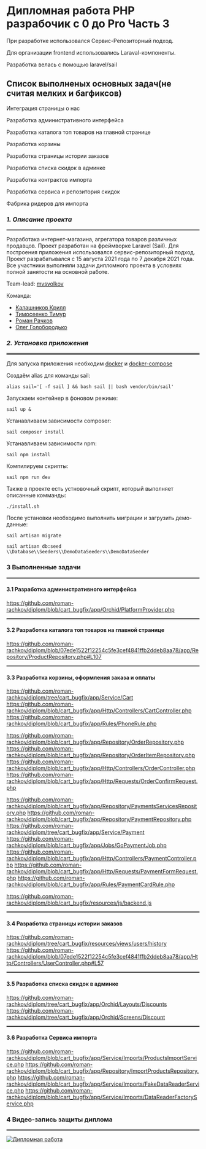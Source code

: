 # Дипломная работа PHP разрабочик с 0 до Pro Часть 3

При разработке использовался Сервис-Репозиторный подход.

Для организации frontend использовались Laraval-компоненты.

Разработка велась с помощью laravel/sail

## Список выполненых основных задач(не считая мелких и багфиксов)
Интеграция страницы о нас

Разработка административного интерфейса

Разработка каталога топ товаров на главной странице

Разработка корзины

Разработка страницы истории заказов

Разработка списка скидок в админке

Разработка контрактов импорта

Разработка сервиса и репозитория скидок

Фабрика ридеров для импорта

### _1. Описание проекта_
<hr style="border:1px solid gray"> </hr>

Разработака интернет-магазина, агрегатора товаров различных продавцов. Проект разработан на фреймворке Laravel (Sail). Для построения приложения использовался сервис-репозиторный подход.
Проект разрабатывался с 15 августа 2021 года по 7 декабря 2021 года.
Все участники выполняли задачи дипломного проекта в условиях полной занятости на основной работе.

Team-lead: <a href="https://github.com/mvsvolkov">mvsvolkov</a>

Команда:
- <a href="https://github.com/Skydescent">Калашников Крилл</a>
- <a href="https://github.com/Tmoiseenko">Тимосеенко Тимур</a>
- <a href="https://github.com/roman-rachkov">Роман Рачков</a>
- <a href="https://github.com/tftp">Олег Голобородько</a>

### _2. Установка приложения_
<hr style="border:2px solid gray"> </hr>
Для запуска приложения необходим <a href="https://docs.docker.com/engine/install/">docker</a> и <a href="https://docs.docker.com/compose/install/">docker-compose</a>

Создаём alias для команды sail:
```
alias sail='[ -f sail ] && bash sail || bash vendor/bin/sail'
```

Запускаем контейнер в фоновом режиме:

```
sail up &
```

Устанавливаем зависимости composer:
```
sail composer install
```

Устанавливаем зависимости npm:
```
sail npm install
```

Компилируем скрипты:
```
sail npm run dev
```

Также в проекте есть устновочный скрипт, который выполняет описанные комманды:
```
./install.sh
```

После установки необходимо выполнить миграции и загрузить демо-данные:
```
sail artisan migrate
```
```
sail artisan db:seed \\Database\\Seeders\\DemoDataSeeders\\DemoDataSeeder
```

### 3 Выполненные задачи

<hr style="border:1px solid gray"> </hr>

#### 3.1 Разработка административного интерфейса

https://github.com/roman-rachkov/diplom/blob/cart_bugfix/app/Orchid/PlatformProvider.php

<hr style="border:1px solid gray"> </hr>

#### 3.2 Разработка каталога топ товаров на главной странице

https://github.com/roman-rachkov/diplom/blob/07ede1522f12254c5fe3cef4841ffb2ddeb8aa78/app/Repository/ProductRepository.php#L107
<hr style="border:1px solid gray"> </hr>

#### 3.3 Разработка корзины, оформления заказа и оплаты
https://github.com/roman-rachkov/diplom/tree/cart_bugfix/app/Service/Cart
https://github.com/roman-rachkov/diplom/blob/cart_bugfix/app/Http/Controllers/CartController.php
https://github.com/roman-rachkov/diplom/blob/cart_bugfix/app/Rules/PhoneRule.php


https://github.com/roman-rachkov/diplom/blob/cart_bugfix/app/Repository/OrderRepository.php
https://github.com/roman-rachkov/diplom/blob/cart_bugfix/app/Repository/OrderItemRepository.php
https://github.com/roman-rachkov/diplom/blob/cart_bugfix/app/Http/Controllers/OrderController.php
https://github.com/roman-rachkov/diplom/blob/cart_bugfix/app/Http/Requests/OrderConfirmRequest.php


https://github.com/roman-rachkov/diplom/blob/cart_bugfix/app/Repository/PaymentsServicesRepository.php
https://github.com/roman-rachkov/diplom/blob/cart_bugfix/app/Repository/PaymentRepository.php
https://github.com/roman-rachkov/diplom/tree/cart_bugfix/app/Service/Payment
https://github.com/roman-rachkov/diplom/blob/cart_bugfix/app/Jobs/GoPaymentJob.php
https://github.com/roman-rachkov/diplom/blob/cart_bugfix/app/Http/Controllers/PaymentController.php
https://github.com/roman-rachkov/diplom/blob/cart_bugfix/app/Http/Requests/PaymentFormRequest.php
https://github.com/roman-rachkov/diplom/blob/cart_bugfix/app/Rules/PaymentCardRule.php

https://github.com/roman-rachkov/diplom/blob/cart_bugfix/resources/js/backend.js
<hr style="border:1px solid gray"> </hr>

#### 3.4 Разработка страницы истории заказов
https://github.com/roman-rachkov/diplom/tree/cart_bugfix/resources/views/users/history
https://github.com/roman-rachkov/diplom/blob/07ede1522f12254c5fe3cef4841ffb2ddeb8aa78/app/Http/Controllers/UserController.php#L57
<hr style="border:1px solid gray"> </hr>

#### 3.5 Разработка списка скидок в админке
https://github.com/roman-rachkov/diplom/tree/cart_bugfix/app/Orchid/Layouts/Discounts
https://github.com/roman-rachkov/diplom/tree/cart_bugfix/app/Orchid/Screens/Discount
<hr style="border:1px solid gray"> </hr>

#### 3.6 Разработка Сервиса импорта
https://github.com/roman-rachkov/diplom/blob/cart_bugfix/app/Service/Imports/ProductsImportService.php
https://github.com/roman-rachkov/diplom/blob/cart_bugfix/app/Repository/ImportProductsRepository.php
https://github.com/roman-rachkov/diplom/blob/cart_bugfix/app/Service/Imports/FakeDataReaderService.php
https://github.com/roman-rachkov/diplom/blob/cart_bugfix/app/Service/Imports/DataReaderFactoryService.php


### 4 Видео-запись защиты диплома

<hr style="border:1px solid gray"> </hr>

[![Дипломная работа](https://img.youtube.com/vi/iZCqdbRobrg/maxresdefault.jpg)](https://www.youtube.com/watch?v=BkLxFcUiJxU&t=3682s)
